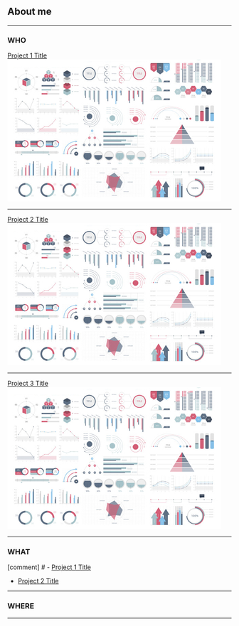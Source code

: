 ## About me

---

### WHO

[Project 1 Title](/sample_page)
<img src="images/dummy_thumbnail.jpg?raw=true"/>

---
[Project 2 Title](/pdf/sample_presentation.pdf)
<img src="images/dummy_thumbnail.jpg?raw=true"/>

---
[Project 3 Title](http://example.com/)
<img src="images/dummy_thumbnail.jpg?raw=true"/>

---

### WHAT

[comment] # - [Project 1 Title](http://example.com/)
- [Project 2 Title](http://example.com/)


---

### WHERE
 
---



